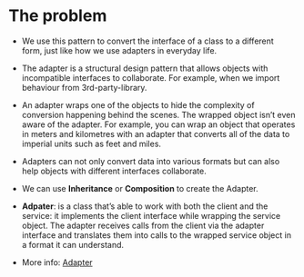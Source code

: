 # The problem

- We use this pattern to convert the interface of a class to a different form, just like how we use adapters in everyday life.

- The adapter is a structural design pattern that allows objects with incompatible interfaces to collaborate. For example, when we import behaviour from 3rd-party-library.

- An adapter wraps one of the objects to hide the complexity of conversion happening behind the scenes. The wrapped object isn’t even aware of the adapter. For example, you can wrap an object that operates in meters and kilometres with an adapter that converts all of the data to imperial units such as feet and miles.

- Adapters can not only convert data into various formats but can also help objects with different interfaces collaborate.

- We can use **Inheritance** or **Composition** to create the Adapter.

- **Adpater**: is a class that’s able to work with both the client and the service: it implements the client interface while wrapping the service object. The adapter receives calls from the client via the adapter interface and translates them into calls to the wrapped service object in a format it can understand.

- More info: [Adapter](https://refactoring.guru/design-patterns/adapter)